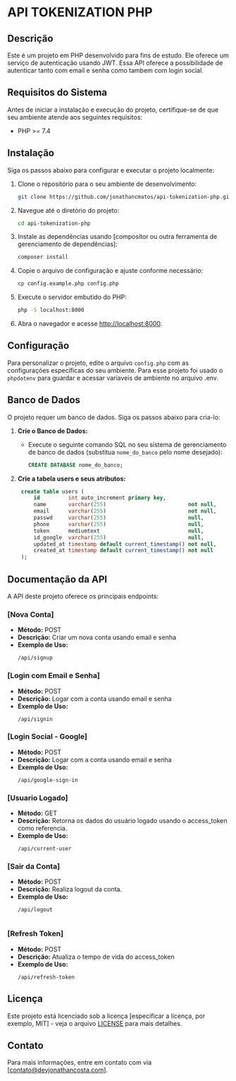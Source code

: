 # API TOKENIZATION PHP

## Descrição

Este é um projeto em PHP desenvolvido para fins de estudo. Ele oferece um serviço de autenticação usando JWT. Essa API oferece a possibilidade de autenticar tanto com email e senha como tambem com login social. 

## Requisitos do Sistema

Antes de iniciar a instalação e execução do projeto, certifique-se de que seu ambiente atende aos seguintes requisitos:

- PHP >= 7.4

## Instalação

Siga os passos abaixo para configurar e executar o projeto localmente:

1. Clone o repositório para o seu ambiente de desenvolvimento:

    ```bash
    git clone https://github.com/jonathancmatos/api-tokenization-php.git
    ```

2. Navegue até o diretório do projeto:

    ```bash
    cd api-tokenization-php
    ```

3. Instale as dependências usando [compositor ou outra ferramenta de gerenciamento de dependências]:

    ```bash
    composer install
    ```

4. Copie o arquivo de configuração e ajuste conforme necessário:

    ```bash
    cp config.example.php config.php
    ```

5. Execute o servidor embutido do PHP:

    ```bash
    php -S localhost:8000
    ```

6. Abra o navegador e acesse [http://localhost:8000](http://localhost:8000).

## Configuração

Para personalizar o projeto, edite o arquivo `config.php` com as configurações específicas do seu ambiente. Para esse projeto foi usado o ```phpdotenv``` para guardar e acessar variaveis de ambiente no arquivo .env. 

## Banco de Dados

O projeto requer um banco de dados. Siga os passos abaixo para cria-lo:

1. **Crie o Banco de Dados:**
   - Execute o seguinte comando SQL no seu sistema de gerenciamento de banco de dados (substitua `nome_do_banco` pelo nome desejado):

     ```sql
     CREATE DATABASE nome_do_banco;
     ```

2. **Crie a tabela users e seus atributos:**
   ```sql 
    create table users (
        id         int auto_increment primary key,
        name       varchar(255)                          not null,
        email      varchar(255)                          not null,
        passwd     varchar(255)                          null,
        phone      varchar(255)                          null,
        token      mediumtext                            null,
        id_google  varchar(255)                          null,
        updated_at timestamp default current_timestamp() not null,
        created_at timestamp default current_timestamp() not null
    );
    ```

## Documentação da API

A API deste projeto oferece os principais endpoints:

### [Nova Conta]

- **Método:** POST
- **Descrição:** Criar um nova conta usando email e senha
- **Exemplo de Uso:**
  ```http
  /api/signup

### [Login com Email e Senha]

- **Método:** POST
- **Descrição:** Logar com a conta usando email e senha
- **Exemplo de Uso:**
  ```http
  /api/signin

### [Login Social - Google]

- **Método:** POST
- **Descrição:** Logar com a conta usando email e senha
- **Exemplo de Uso:**
  ```http
  /api/google-sign-in

### [Usuario Logado]

- **Método:** GET
- **Descrição:** Retorna os dados do usuário logado usando o access_token como referencia. 
- **Exemplo de Uso:**
  ```http
  /api/current-user

### [Sair da Conta]

- **Método:** POST
- **Descrição:** Realiza logout da conta. 
- **Exemplo de Uso:**
  ```http
  /api/logout

  
### [Refresh Token]

- **Método:** POST
- **Descrição:** Atualiza o tempo de vida do access_token 
- **Exemplo de Uso:**
  ```http
  /api/refresh-token

## Licença

Este projeto está licenciado sob a licença [especificar a licença, por exemplo, MIT] - veja o arquivo [LICENSE](LICENSE) para mais detalhes.

## Contato

Para mais informações, entre em contato com via [contato@devjonathancosta.com].

